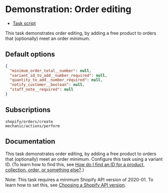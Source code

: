 # Demonstration: Order editing

* [Task script](./script.liquid)

This task demonstrates order editing, by adding a free product to orders that (optionally) meet an order minimum.

## Default options

```json
{
  "minimum_order_total__number": null,
  "variant_id_to_add__number_required": null,
  "quantity_to_add__number_required": null,
  "notify_customer__boolean": null,
  "staff_note__required": null
}
```

## Subscriptions

```liquid
shopify/orders/create
mechanic/actions/perform
```

## Documentation

This task demonstrates order editing, by adding a free product to orders that (optionally) meet an order minimum. Configure this task using a variant ID. (To learn how to find this, see [How do I find an ID for a product, collection, order, or something else?](https://docs.usemechanic.com/article/360-how-do-i-find-an-id-for-a-product-collection-order-or-something-else).)

Note: This task requires a minimum Shopify API version of 2020-01. To learn how to set this, see [Choosing a Shopify API version](https://docs.usemechanic.com/article/352-choosing-a-shopify-api-version).